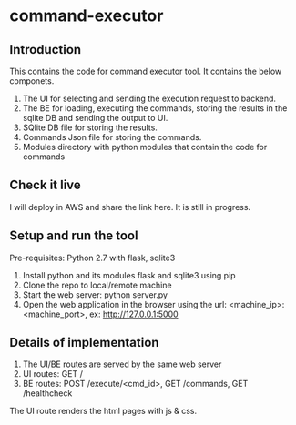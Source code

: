# command-executor
## Introduction
This contains the code for command executor tool.
It contains the below componets.
1. The UI for selecting and sending the execution request to backend.
2. The BE for loading, executing the commands, storing the results in the sqlite DB and sending the output to UI.
3. SQlite DB file for storing the results.
4. Commands Json file for storing the commands.
5. Modules directory with python modules that contain the code for commands

## Check it live
I will deploy in AWS and share the link here. It is still in progress.

## Setup and run the tool
Pre-requisites: Python 2.7 with flask, sqlite3

1. Install python and its modules flask and sqlite3 using pip
2. Clone the repo to local/remote machine
3. Start the web server: python server.py
4. Open the web application in the browser using the url: <machine_ip>:<machine_port>, ex: http://127.0.0.1:5000

## Details of implementation
1. The UI/BE routes are served by the same web server
2. UI routes: GET /
3. BE routes: POST /execute/<cmd_id>, GET /commands, GET /healthcheck

The UI route renders the html pages with js & css.
